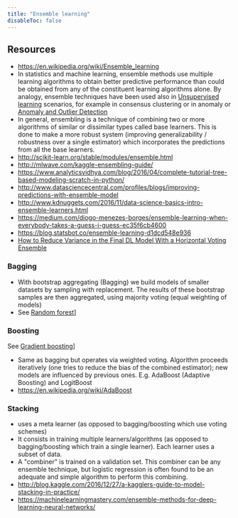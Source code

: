 ```yaml
---
title: "Ensemble learning"
disableToc: false 
---
```


## Resources
- https://en.wikipedia.org/wiki/Ensemble_learning
- In statistics and machine learning, ensemble methods use multiple learning algorithms to obtain better predictive performance than could be obtained from any of the constituent learning algorithms alone. By analogy, ensemble techniques have been used also in [Unsupervised learning](AI/Unsupervised%20learning/Unsupervised%20learning.md) scenarios, for example in consensus clustering or in anomaly or [Anomaly and Outlier Detection](AI/Anomaly%20and%20Outlier%20Detection.md)
- In general, ensembling is a technique of combining two or more algorithms of similar or dissimilar types called base learners. This is done to make a more robust system (improving generalizability / robustness over a single estimator) which incorporates the predictions from all the base learners.
- http://scikit-learn.org/stable/modules/ensemble.html
- http://mlwave.com/kaggle-ensembling-guide/
- https://www.analyticsvidhya.com/blog/2016/04/complete-tutorial-tree-based-modeling-scratch-in-python/
- http://www.datasciencecentral.com/profiles/blogs/improving-predictions-with-ensemble-model
- http://www.kdnuggets.com/2016/11/data-science-basics-intro-ensemble-learners.html
- https://medium.com/diogo-menezes-borges/ensemble-learning-when-everybody-takes-a-guess-i-guess-ec35f6cb4600
- https://blog.statsbot.co/ensemble-learning-d1dcd548e936
- [How to Reduce Variance in the Final DL Model With a Horizontal Voting Ensemble](https://machinelearningmastery.com/horizontal-voting-ensemble/)

### Bagging
- With bootstrap aggregating (Bagging) we build models of smaller datasets by sampling with replacement. The results of these bootstrap samples are then aggregated, using majority voting (equal weighting of models)
- See [Random forest](AI/Supervised%20Learning/Random%20forest.md)]

### Boosting
See [Gradient boosting](AI/Supervised%20Learning/Gradient%20boosting.md)]
- Same as bagging but operates via weighted voting. Algorithm proceeds iteratively (one tries to reduce the bias of the combined estimator); new models are influenced by previous ones. E.g. AdaBoost (Adaptive Boosting) and LogitBoost
- https://en.wikipedia.org/wiki/AdaBoost

### Stacking
- uses a meta learner (as opposed to bagging/boosting which use voting schemes)
- It consists in training multiple learners/algorithms (as opposed to bagging/boosting which train a single learner).  Each learner uses a subset of data. 
- A "combiner" is trained on a validation set. This combiner can be any ensemble technique, but logistic regression is often found to be an adequate and simple algorithm to perform this combining.
- http://blog.kaggle.com/2016/12/27/a-kagglers-guide-to-model-stacking-in-practice/
- https://machinelearningmastery.com/ensemble-methods-for-deep-learning-neural-networks/